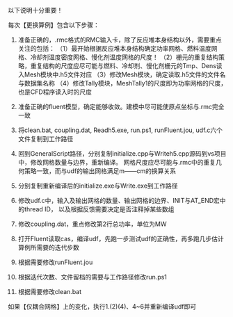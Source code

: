 以下说明十分重要！

每次【更换算例】包含以下步骤：

1. 准备正确的，.rmc格式的RMC输入卡，除了反应堆本身结构以外，需要重点关注的包括：
（1）最开始根据反应堆本身结构确定功率网格、燃料温度网格、冷却剂温度密度网格、慢化剂温度网格的尺度！
（2）栅元的重复结构策略，重复结构的尺度应尽可能与燃料、冷却剂、慢化剂栅元的Tmp、Dens读入Mesh模块中.h5文件对应
（3）修改Mesh模块，确定读取.h5文件的文件名与数据集名称
（4）修改Tally模块，MeshTally1的尺度即为功率网格的尺度，也是CFD程序读入时的尺度 

2. 准备正确的fluent模型，确定能够收敛。建模中尽可能使原点坐标与.rmc完全一致

3. 将clean.bat, coupling.dat, Readh5.exe, run.ps1, runFluent.jou, udf.c六个文件复制到工作路径

4. 回到GeneralScript路径，分别复制initialize.cpp与Writeh5.cpp源码到vs项目中，修改网格数量与边界，重新编译。
网格尺度应尽可能与.rmc中的重复几何策略一致，而与udf的输出网格满足m——cm的换算关系

5. 分别复制重新编译后的initialize.exe与Write.exe到工作路径

6. 修改udf.c中，输入及输出网格的数量、输出网格的边界、INIT与AT_END宏中的thread ID，
以及根据反馈需要决定是否注释掉某些数组

7. 修改coupling.dat，重点修改第2行总功率，单位为MW

8. 打开Fluent读取cas，编译udf，先跑一步测试udf的正确性，再多跑几步估计算例所需要的迭代步数

9. 根据需要修改runFluent.jou

10. 根据迭代次数、文件留档的需要与工作路径修改run.ps1

11. 根据需要修改clean.bat

如果【仅耦合网格】上的变化，执行1.(2)(4)、4~6并重新编译udf即可